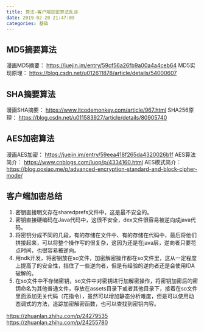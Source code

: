 ```yaml
---
title: 算法-客户端加密算法乱谈
date: 2019-02-20 21:47:09
categories: 基础
---
```


## MD5摘要算法
漫画MD5摘要：
https://juejin.im/entry/59cf56a26fb9a00a4a4ceb64
MD5实现原理：
https://blog.csdn.net/u012611878/article/details/54000607

## SHA摘要算法
漫画SHA摘要：
https://www.itcodemonkey.com/article/967.html
SHA256原理：
https://blog.csdn.net/u011583927/article/details/80905740

## AES加密算法
漫画AES加密：
https://juejin.im/entry/59eea418f265da4320026b1f
AES算法简介：
https://www.cnblogs.com/luop/p/4334160.html
AES模式简介：
https://blog.poxiao.me/p/advanced-encryption-standard-and-block-cipher-mode/

## 客户端加密总结
1. 密钥直接明文存在sharedprefs文件中，这是最不安全的。
2. 密钥直接硬编码在Java代码中，这很不安全，dex文件很容易被逆向成java代码。
3. 将密钥分成不同的几段，有的存储在文件中、有的存储在代码中，最后将他们拼接起来，可以将整个操作写的很复杂，这因为还是在java层，逆向者只要花点时间，也很容易被逆向。
4. 用ndk开发，将密钥放在so文件，加密解密操作都在so文件里，这从一定程度上提高了的安全性，挡住了一些逆向者，但是有经验的逆向者还是会使用IDA破解的。
5. 在so文件中不存储密钥，so文件中对密钥进行加解密操作，将密钥加密后的密钥命名为其他普通文件，存放在assets目录下或者其他目录下，接着在so文件里面添加无关代码（花指令），虽然可以增加静态分析难度，但是可以使用动态调式的方法，追踪加密解密函数，也可以查找到密钥内容。

https://zhuanlan.zhihu.com/p/24279535
https://zhuanlan.zhihu.com/p/24255780




